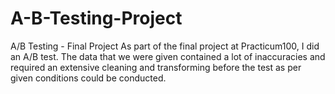# A-B-Testing-Project
A/B Testing - Final Project
As part of the final project at Practicum100, I did an A/B test.
The data that we were given contained a lot of inaccuracies and required an extensive cleaning and transforming before the test as per given conditions could be conducted. 
